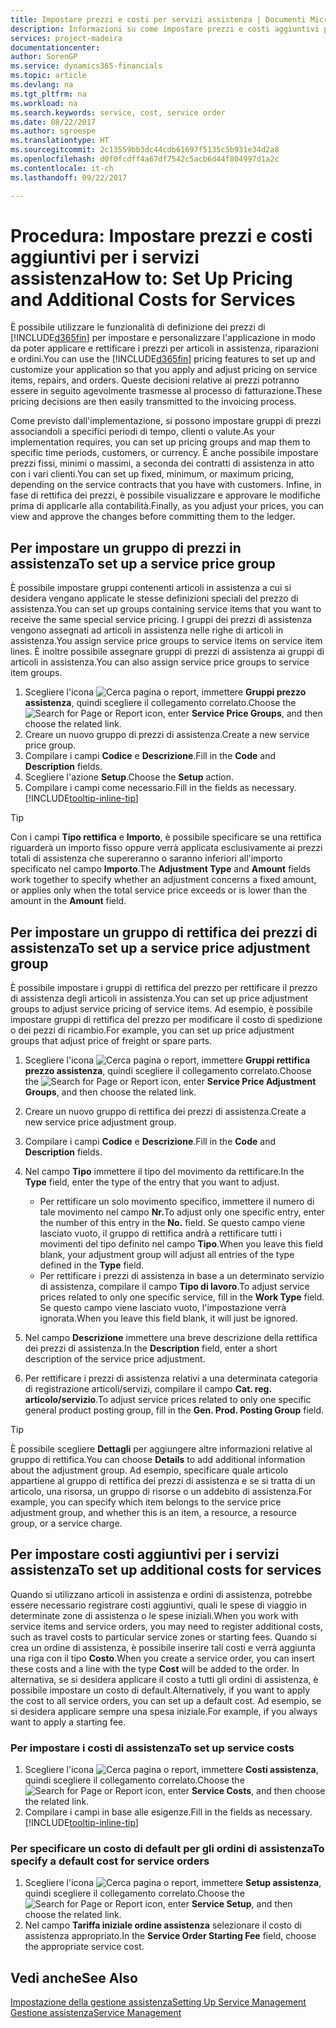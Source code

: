 ```yaml
---
title: Impostare prezzi e costi per servizi assistenza | Documenti Microsoft
description: Informazioni su come impostare prezzi e costi aggiuntivi per i servizi assistenza.
services: project-madeira
documentationcenter: 
author: SorenGP
ms.service: dynamics365-financials
ms.topic: article
ms.devlang: na
ms.tgt_pltfrm: na
ms.workload: na
ms.search.keywords: service, cost, service order
ms.date: 08/22/2017
ms.author: sgroespe
ms.translationtype: HT
ms.sourcegitcommit: 2c13559bb3dc44cdb61697f5135c5b931e34d2a8
ms.openlocfilehash: d0f0fcdff4a67df7542c5acb6d44f804997d1a2c
ms.contentlocale: it-ch
ms.lasthandoff: 09/22/2017

---
```


# <a name="how-to-set-up-pricing-and-additional-costs-for-services"></a><span data-ttu-id="075a9-103">Procedura: Impostare prezzi e costi aggiuntivi per i servizi assistenza</span><span class="sxs-lookup"><span data-stu-id="075a9-103">How to: Set Up Pricing and Additional Costs for Services</span></span>
<span data-ttu-id="075a9-104">È possibile utilizzare le funzionalità di definizione dei prezzi di [!INCLUDE[d365fin](includes/d365fin_md.md)] per impostare e personalizzare l'applicazione in modo da poter applicare e rettificare i prezzi per articoli in assistenza, riparazioni e ordini.</span><span class="sxs-lookup"><span data-stu-id="075a9-104">You can use the [!INCLUDE[d365fin](includes/d365fin_md.md)] pricing features to set up and customize your application so that you apply and adjust pricing on service items, repairs, and orders.</span></span> <span data-ttu-id="075a9-105">Queste decisioni relative ai prezzi potranno essere in seguito agevolmente trasmesse al processo di fatturazione.</span><span class="sxs-lookup"><span data-stu-id="075a9-105">These pricing decisions are then easily transmitted to the invoicing process.</span></span>  
  
<span data-ttu-id="075a9-106">Come previsto dall'implementazione, si possono impostare gruppi di prezzi associandoli a specifici periodi di tempo, clienti o valute.</span><span class="sxs-lookup"><span data-stu-id="075a9-106">As your implementation requires, you can set up pricing groups and map them to specific time periods, customers, or currency.</span></span> <span data-ttu-id="075a9-107">È anche possibile impostare prezzi fissi, minimi o massimi, a seconda dei contratti di assistenza in atto con i vari clienti.</span><span class="sxs-lookup"><span data-stu-id="075a9-107">You can set up fixed, minimum, or maximum pricing, depending on the service contracts that you have with customers.</span></span> <span data-ttu-id="075a9-108">Infine, in fase di rettifica dei prezzi, è possibile visualizzare e approvare le modifiche prima di applicarle alla contabilità.</span><span class="sxs-lookup"><span data-stu-id="075a9-108">Finally, as you adjust your prices, you can view and approve the changes before committing them to the ledger.</span></span>  

## <a name="to-set-up-a-service-price-group"></a><span data-ttu-id="075a9-109">Per impostare un gruppo di prezzi in assistenza</span><span class="sxs-lookup"><span data-stu-id="075a9-109">To set up a service price group</span></span>
<span data-ttu-id="075a9-110">È possibile impostare gruppi contenenti articoli in assistenza a cui si desidera vengano applicate le stesse definizioni speciali del prezzo di assistenza.</span><span class="sxs-lookup"><span data-stu-id="075a9-110">You can set up groups containing service items that you want to receive the same special service pricing.</span></span> <span data-ttu-id="075a9-111">I gruppi dei prezzi di assistenza vengono assegnati ad articoli in assistenza nelle righe di articoli in assistenza.</span><span class="sxs-lookup"><span data-stu-id="075a9-111">You assign service price groups to service items on service item lines.</span></span> <span data-ttu-id="075a9-112">È inoltre possibile assegnare gruppi di prezzi di assistenza ai gruppi di articoli in assistenza.</span><span class="sxs-lookup"><span data-stu-id="075a9-112">You can also assign service price groups to service item groups.</span></span>  

1. <span data-ttu-id="075a9-113">Scegliere l'icona ![Cerca pagina o report](media/ui-search/search_small.png "icona Cerca pagina o report"), immettere **Gruppi prezzo assistenza**, quindi scegliere il collegamento correlato.</span><span class="sxs-lookup"><span data-stu-id="075a9-113">Choose the ![Search for Page or Report](media/ui-search/search_small.png "Search for Page or Report icon") icon, enter **Service Price Groups**, and then choose the related link.</span></span>  
2. <span data-ttu-id="075a9-114">Creare un nuovo gruppo di prezzi di assistenza.</span><span class="sxs-lookup"><span data-stu-id="075a9-114">Create a new service price group.</span></span>  
3. <span data-ttu-id="075a9-115">Compilare i campi **Codice** e **Descrizione**.</span><span class="sxs-lookup"><span data-stu-id="075a9-115">Fill in the **Code** and **Description** fields.</span></span>  
4. <span data-ttu-id="075a9-116">Scegliere l'azione **Setup**.</span><span class="sxs-lookup"><span data-stu-id="075a9-116">Choose the **Setup** action.</span></span>  
2. <span data-ttu-id="075a9-117">Compilare i campi come necessario.</span><span class="sxs-lookup"><span data-stu-id="075a9-117">Fill in the fields as necessary.</span></span> [!INCLUDE[tooltip-inline-tip](includes/tooltip-inline-tip_md.md)]  

 > [!Tip]
 > <span data-ttu-id="075a9-118">Con i campi **Tipo rettifica** e **Importo**, è possibile specificare se una rettifica riguarderà un importo fisso oppure verrà applicata esclusivamente ai prezzi totali di assistenza che supereranno o saranno inferiori all'importo specificato nel campo **Importo**.</span><span class="sxs-lookup"><span data-stu-id="075a9-118">The **Adjustment Type** and **Amount** fields work together to specify whether an adjustment concerns a fixed amount, or applies only when the total service price exceeds or is lower than the amount in the **Amount** field.</span></span>  

## <a name="to-set-up-a-service-price-adjustment-group"></a><span data-ttu-id="075a9-119">Per impostare un gruppo di rettifica dei prezzi di assistenza</span><span class="sxs-lookup"><span data-stu-id="075a9-119">To set up a service price adjustment group</span></span>  
<span data-ttu-id="075a9-120">È possibile impostare i gruppi di rettifica del prezzo per rettificare il prezzo di assistenza degli articoli in assistenza.</span><span class="sxs-lookup"><span data-stu-id="075a9-120">You can set up price adjustment groups to adjust service pricing of service items.</span></span> <span data-ttu-id="075a9-121">Ad esempio, è possibile impostare gruppi di rettifica del prezzo per modificare il costo di spedizione o dei pezzi di ricambio.</span><span class="sxs-lookup"><span data-stu-id="075a9-121">For example, you can set up price adjustment groups that adjust price of freight or spare parts.</span></span>  
  
1. <span data-ttu-id="075a9-122">Scegliere l'icona ![Cerca pagina o report](media/ui-search/search_small.png "icona Cerca pagina o report"), immettere **Gruppi rettifica prezzo assistenza**, quindi scegliere il collegamento correlato.</span><span class="sxs-lookup"><span data-stu-id="075a9-122">Choose the ![Search for Page or Report](media/ui-search/search_small.png "Search for Page or Report icon") icon, enter **Service Price Adjustment Groups**, and then choose the related link.</span></span>  
2. <span data-ttu-id="075a9-123">Creare un nuovo gruppo di rettifica dei prezzi di assistenza.</span><span class="sxs-lookup"><span data-stu-id="075a9-123">Create a new service price adjustment group.</span></span>  
3. <span data-ttu-id="075a9-124">Compilare i campi **Codice** e **Descrizione**.</span><span class="sxs-lookup"><span data-stu-id="075a9-124">Fill in the **Code** and **Description** fields.</span></span>  
4. <span data-ttu-id="075a9-125">Nel campo **Tipo** immettere il tipo del movimento da rettificare.</span><span class="sxs-lookup"><span data-stu-id="075a9-125">In the **Type** field, enter the type of the entry that you want to adjust.</span></span>  
  
    * <span data-ttu-id="075a9-126">Per rettificare un solo movimento specifico, immettere il numero di tale movimento nel campo **Nr.**</span><span class="sxs-lookup"><span data-stu-id="075a9-126">To adjust only one specific entry, enter the number of this entry in the **No.**</span></span> <span data-ttu-id="075a9-127"> </span><span class="sxs-lookup"><span data-stu-id="075a9-127">field.</span></span> <span data-ttu-id="075a9-128">Se questo campo viene lasciato vuoto, il gruppo di rettifica andrà a rettificare tutti i movimenti del tipo definito nel campo **Tipo**.</span><span class="sxs-lookup"><span data-stu-id="075a9-128">When you leave this field blank, your adjustment group will adjust all entries of the type defined in the **Type** field.</span></span>  
    * <span data-ttu-id="075a9-129">Per rettificare i prezzi di assistenza in base a un determinato servizio di assistenza, compilare il campo **Tipo di lavoro**.</span><span class="sxs-lookup"><span data-stu-id="075a9-129">To adjust service prices related to only one specific service, fill in the **Work Type** field.</span></span> <span data-ttu-id="075a9-130">Se questo campo viene lasciato vuoto, l'impostazione verrà ignorata.</span><span class="sxs-lookup"><span data-stu-id="075a9-130">When you leave this field blank, it will just be ignored.</span></span>  
  
5. <span data-ttu-id="075a9-131">Nel campo **Descrizione** immettere una breve descrizione della rettifica dei prezzi di assistenza.</span><span class="sxs-lookup"><span data-stu-id="075a9-131">In the **Description** field, enter a short description of the service price adjustment.</span></span>  
6. <span data-ttu-id="075a9-132">Per rettificare i prezzi di assistenza relativi a una determinata categoria di registrazione articoli/servizi, compilare il campo **Cat. reg. articolo/servizio**.</span><span class="sxs-lookup"><span data-stu-id="075a9-132">To adjust service prices related to only one specific general product posting group, fill in the **Gen. Prod. Posting Group** field.</span></span>

> [!Tip]
> <span data-ttu-id="075a9-133">È possibile scegliere **Dettagli** per aggiungere altre informazioni relative al gruppo di rettifica.</span><span class="sxs-lookup"><span data-stu-id="075a9-133">You can choose **Details** to add additional information about the adjustment group.</span></span> <span data-ttu-id="075a9-134">Ad esempio, specificare quale articolo appartiene al gruppo di rettifica dei prezzi di assistenza e se si tratta di un articolo, una risorsa, un gruppo di risorse o un addebito di assistenza.</span><span class="sxs-lookup"><span data-stu-id="075a9-134">For example, you can specify which item belongs to the service price adjustment group, and whether this is an item, a resource, a resource group, or a service charge.</span></span>  

## <a name="to-set-up-additional-costs-for-services"></a><span data-ttu-id="075a9-135">Per impostare costi aggiuntivi per i servizi assistenza</span><span class="sxs-lookup"><span data-stu-id="075a9-135">To set up additional costs for services</span></span>
<span data-ttu-id="075a9-136">Quando si utilizzano articoli in assistenza e ordini di assistenza, potrebbe essere necessario registrare costi aggiuntivi, quali le spese di viaggio in determinate zone di assistenza o le spese iniziali.</span><span class="sxs-lookup"><span data-stu-id="075a9-136">When you work with service items and service orders, you may need to register additional costs, such as travel costs to particular service zones or starting fees.</span></span> <span data-ttu-id="075a9-137">Quando si crea un ordine di assistenza, è possibile inserire tali costi e verrà aggiunta una riga con il tipo **Costo**.</span><span class="sxs-lookup"><span data-stu-id="075a9-137">When you create a service order, you can insert these costs and a line with the type **Cost** will be added to the order.</span></span> <span data-ttu-id="075a9-138">In alternativa, se si desidera applicare il costo a tutti gli ordini di assistenza, è possibile impostare un costo di default.</span><span class="sxs-lookup"><span data-stu-id="075a9-138">Alternatively, if you want to apply the cost to all service orders, you can set up a default cost.</span></span> <span data-ttu-id="075a9-139">Ad esempio, se si desidera applicare sempre una spesa iniziale.</span><span class="sxs-lookup"><span data-stu-id="075a9-139">For example, if you always want to apply a starting fee.</span></span>
  
### <a name="to-set-up-service-costs"></a><span data-ttu-id="075a9-140">Per impostare i costi di assistenza</span><span class="sxs-lookup"><span data-stu-id="075a9-140">To set up service costs</span></span>
1. <span data-ttu-id="075a9-141">Scegliere l'icona ![Cerca pagina o report](media/ui-search/search_small.png "icona Cerca pagina o report"), immettere **Costi assistenza**, quindi scegliere il collegamento correlato.</span><span class="sxs-lookup"><span data-stu-id="075a9-141">Choose the ![Search for Page or Report](media/ui-search/search_small.png "Search for Page or Report icon") icon, enter **Service Costs**, and then choose the related link.</span></span> 
2. <span data-ttu-id="075a9-142">Compilare i campi in base alle esigenze.</span><span class="sxs-lookup"><span data-stu-id="075a9-142">Fill in the fields as necessary.</span></span> [!INCLUDE[tooltip-inline-tip](includes/tooltip-inline-tip_md.md)]  

### <a name="to-specify-a-default-cost-for-service-orders"></a><span data-ttu-id="075a9-143">Per specificare un costo di default per gli ordini di assistenza</span><span class="sxs-lookup"><span data-stu-id="075a9-143">To specify a default cost for service orders</span></span>
1. <span data-ttu-id="075a9-144">Scegliere l'icona ![Cerca pagina o report](media/ui-search/search_small.png "icona Cerca pagina o report"), immettere **Setup assistenza**, quindi scegliere il collegamento correlato.</span><span class="sxs-lookup"><span data-stu-id="075a9-144">Choose the ![Search for Page or Report](media/ui-search/search_small.png "Search for Page or Report icon") icon, enter **Service Setup**, and then choose the related link.</span></span> 
2. <span data-ttu-id="075a9-145">Nel campo **Tariffa iniziale ordine assistenza** selezionare il costo di assistenza appropriato.</span><span class="sxs-lookup"><span data-stu-id="075a9-145">In the **Service Order Starting Fee** field, choose the appropriate service cost.</span></span>

## <a name="see-also"></a><span data-ttu-id="075a9-146">Vedi anche</span><span class="sxs-lookup"><span data-stu-id="075a9-146">See Also</span></span>
[<span data-ttu-id="075a9-147">Impostazione della gestione assistenza</span><span class="sxs-lookup"><span data-stu-id="075a9-147">Setting Up Service Management</span></span>](service-setup-service.md)  
[<span data-ttu-id="075a9-148">Gestione assistenza</span><span class="sxs-lookup"><span data-stu-id="075a9-148">Service Management</span></span>](service-service.md)  

